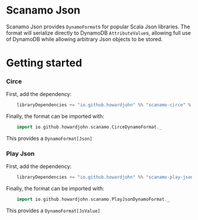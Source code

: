 # Scanamo Json
Scanamo Json provides `DynamoFormat`s for popular Scala Json libraries. The format will serialize directly to DynamoDB `AttributeValue`s, allowing full use of DynamoDB while allowing arbitrary Json objects to be stored.

# Getting started

### Circe

First, add the dependency:

```scala
    libraryDependencies += "io.github.howardjohn" %% "scanamo-circe" % "0.1.0"
```

Finally, the format can be imported with:

```scala
    import io.github.howardjohn.scanamo.CirceDynamoFormat._
```

This provides a `DynamoFormat[Json]`

### Play Json

First, add the dependency:

```scala
    libraryDependencies += "io.github.howardjohn" %% "scanamo-play-json" % "0.1.0"
```

Finally, the format can be imported with:

```scala
    import io.github.howardjohn.scanamo.PlayJsonDynamoFormat._
```

This provides a `DynamoFormat[JsValue]`
